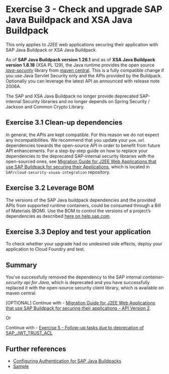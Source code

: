 # Exercise 3 - Check and upgrade SAP Java Buildpack and XSA Java Buildpack

This only applies to J2EE web applications securing their application with SAP Java Buildpack or XSA Java Buildpack.

As of **SAP Java Buildpack version 1.26.1** and as of **XSA Java Buildpack version 1.8.18** (XSA PL 129), the Java runtime provides the open source [*java-security*](https://github.com/SAP/cloud-security-xsuaa-integration/tree/master/java-security) library from [maven central](https://search.maven.org/search?q=g:com.sap.cloud.security). This is a fully compatible change if you use Java Servlet Security only and the APIs provided by the Buildpack. Optionally you can leverage the latest API as announced with release note 2006A.

The SAP and XSA Java Buildpack no longer provide deprecated SAP-internal Security libraries and no longer depends on Spring Security / Jackson and Common Crypto Library.

## Exercise 3.1 Clean-up dependencies
In general, the APIs are kept compatible. For this reason we do not expect any incompatibilities. We recommend that you update your `pom.xml` dependencies towards the open-source API in order to benefit from future API enhancements. For a step-by-step guide on how to replace your dependencies to the deprecated SAP-internal security libraries with the open-sourced ones, see [Migration Guide for J2EE Web Applications that use SAP Buildpack for securing their Applications](https://github.com/SAP/cloud-security-xsuaa-integration/blob/master/java-security/Migration_SAPJavaBuildpackProjects.md), which is located in ``SAP/cloud-security-xsuaa-integration`` repository.


## Exercise 3.2 Leverage BOM
The versions of the SAP Java buildpack dependencies and the provided APIs from supported runtime containers, could be consumed through a Bill of Materials (BOM). Use the BOM to control the versions of a project’s dependencies as described [here on help.sap.com](https://help.sap.com/viewer/65de2977205c403bbc107264b8eccf4b/Cloud/en-US/6c6936e8e4ea40c9a9a69f6783b1e978.html). 


## Exercise 3.3 Deploy and test your application

To check whether your upgrade had no undesired side effects, deploy your application to Cloud Foundry and test.


## Summary

You've successfully removed the dependency to the SAP internal *container-security api for Java*, which is deprecated and you have successfully replaced it with the open-source security client library, which is available on maven central.

[OPTIONAL] Continue with - [Migration Guide for J2EE Web Applications that use SAP Buildpack for securing their applications - API Version 2](https://github.com/SAP/cloud-security-xsuaa-integration/blob/master/java-security/Migration_SAPJavaBuildpackProjects_V2.md).

Or

Continue with - [Exercise 5 - Follow-up tasks due to deprecation of SAP_JWT_TRUST_ACL](../ex5_sap_jwt_trust_acl/README.md)


## Further references
- [Configuring Authentication for SAP Java Buildpacks](https://help.sap.com/viewer/65de2977205c403bbc107264b8eccf4b/Cloud/en-US/ead7ee64f96f4c42bacbf0ae23d4135b.html)
- [Sample](https://github.com/SAP/cloud-security-xsuaa-integration/tree/master/samples/sap-java-buildpack-api-usage)

